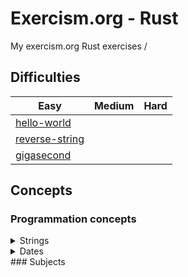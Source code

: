 # Exercism.org - Rust
My exercism.org Rust exercises
/
## Difficulties


| Easy | Medium | Hard |
| --------------- | --------------- | --------------- |
| [hello-world](./hello-world) |  |  |
| [reverse-string](./reverse-string) |  |  |
| [gigasecond](./gigasecond) |  |  |


## Concepts
### Programmation concepts

<details>
<summary>Strings</summary>

- [reverse-string](./reverse-string)
</details>

<details>
<summary>Dates</summary>

- [gigasecond](./gigasecond)
</details>
### Subjects

